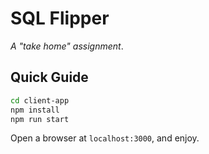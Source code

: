 
# SQL Flipper

_A "take home" assignment_.

## Quick Guide

``` bash
cd client-app
npm install
npm run start
```

Open a browser at `localhost:3000`, and enjoy.






